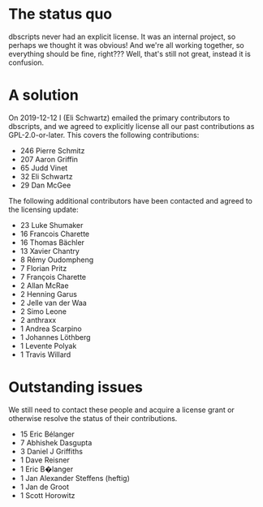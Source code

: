 # The status quo

dbscripts never had an explicit license. It was an internal project, so perhaps
we thought it was obvious! And we're all working together, so everything should
be fine, right??? Well, that's still not great, instead it is confusion.

# A solution

On 2019-12-12 I (Eli Schwartz) emailed the primary contributors to dbscripts,
and we agreed to explicitly license all our past contributions as
GPL-2.0-or-later. This covers the following contributions:

-  246	Pierre Schmitz
-  207	Aaron Griffin
-   65	Judd Vinet
-   32	Eli Schwartz
-   29	Dan McGee

The following additional contributors have been contacted and agreed to the
licensing update:

-   23	Luke Shumaker
-   16	Francois Charette
-   16	Thomas Bächler
-   13	Xavier Chantry
-    8	Rémy Oudompheng
-    7	Florian Pritz
-    7	François Charette
-    2	Allan McRae
-    2	Henning Garus
-    2	Jelle van der Waa
-    2	Simo Leone
-    2	anthraxx
-    1	Andrea Scarpino
-    1	Johannes Löthberg
-    1	Levente Polyak
-    1	Travis Willard

# Outstanding issues

We still need to contact these people and acquire a license grant or otherwise
resolve the status of their contributions.

-   15	Eric Bélanger
-    7	Abhishek Dasgupta
-    3	Daniel J Griffiths
-    1	Dave Reisner
-    1	Eric B�langer
-    1	Jan Alexander Steffens (heftig)
-    1	Jan de Groot
-    1	Scott Horowitz

